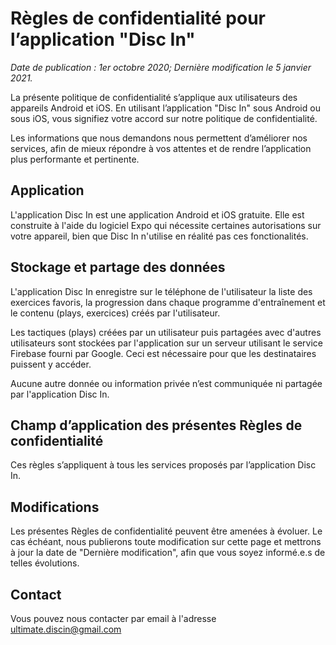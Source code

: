 # Règles de confidentialité pour l’application "Disc In"

_Date de publication : 1er octobre 2020; Dernière modification le 5 janvier 2021._

La présente politique de confidentialité s’applique aux utilisateurs des appareils Android et iOS.
En utilisant l’application "Disc In" sous Android ou sous iOS, vous signifiez votre accord sur notre politique de confidentialité.

Les informations que nous demandons nous permettent d’améliorer nos services, afin de mieux répondre à vos attentes et de rendre l’application plus performante et pertinente.

## Application

L'application Disc In est une application Android et iOS gratuite. Elle est construite à l'aide du logiciel Expo qui nécessite certaines autorisations sur votre appareil, bien que Disc In n'utilise en réalité pas ces fonctionalités.

## Stockage et partage des données

L'application Disc In enregistre sur le téléphone de l'utilisateur la liste des exercices favoris, la progression dans chaque programme d'entraînement et le contenu (plays, exercices) créés par l'utilisateur.

Les tactiques (plays) créées par un utilisateur puis partagées avec d'autres utilisateurs sont stockées par l'application sur un serveur utilisant le service Firebase fourni par Google. Ceci est nécessaire pour que les destinataires puissent y accéder.

Aucune autre donnée ou information privée n’est communiquée ni partagée par l'application Disc In.

## Champ d’application des présentes Règles de confidentialité

Ces règles s’appliquent à tous les services proposés par l’application Disc In.

## Modifications

Les présentes Règles de confidentialité peuvent être amenées à évoluer. Le cas échéant, nous publierons toute modification sur cette page et mettrons à jour la date de "Dernière modification", afin que vous soyez informé.e.s de telles évolutions.

## Contact

Vous pouvez nous contacter par email à l'adresse ultimate.discin@gmail.com